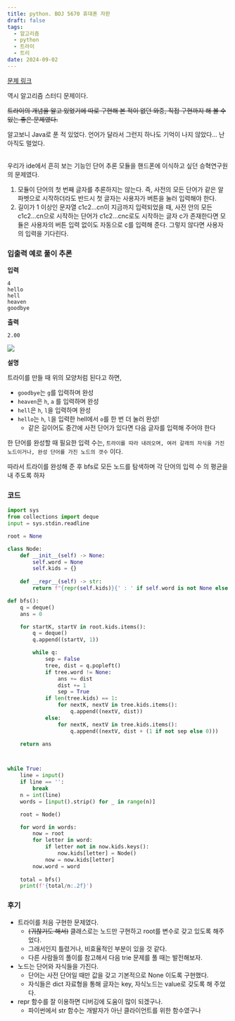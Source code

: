 ```yaml
---
title: python. BOJ 5670 휴대폰 자판
draft: false
tags:
  - 알고리즘
  - python
  - 트라이
  - 트리
date: 2024-09-02
---
```


[문제 링크](https://www.acmicpc.net/problem/5670)

역시 알고리즘 스터디 문제이다.

~~트라이의 개념을 알고 있었기에 따로 구현해 본 적이 없던 와중, 직접 구현까지 해 볼 수 있는 좋은 문제였다.~~

알고보니 Java로 푼 적 있었다. 언어가 달라서 그런지 하나도 기억이 나지 않았다... 난 아직도 멀었다.

<br>
우리가 ide에서 흔히 보는 기능인 단어 추론 모듈을 핸드폰에 이식하고 싶던 승혁연구원의 문제였다.

1. 모듈이 단어의 첫 번째 글자를 추론하지는 않는다. 즉, 사전의 모든 단어가 같은 알파벳으로 시작하더라도 반드시 첫 글자는 사용자가 버튼을 눌러 입력해야 한다.
2. 길이가 1 이상인 문자열 c1c2...cn이 지금까지 입력되었을 때, 사전 안의 모든 c1c2...cn으로 시작하는 단어가 c1c2...cnc로도 시작하는 글자 c가 존재한다면 모듈은 사용자의 버튼 입력 없이도 자동으로 c를 입력해 준다. 그렇지 않다면 사용자의 입력을 기다린다.

### 입출력 예로 풀이 추론

**입력**
```
4
hello
hell
heaven
goodbye
```

**출력**
```
2.00
```
![](./algorithm/2024-09-02/1.png)

**설명**

트라이를 만들 때 위의 모양처럼 된다고 하면, 
- `goodbye`는 `g`를 입력하며  완성
- `heaven`은 `h`, `a` 를 입력하며 완성
- `hell`은 `h`, `l`을 입력하며 완성
- `hello`는 `h`, `l`을 입력한 hell에서 `o`를 한 번 더 눌러 완성!
	- 같은 길이어도 중간에 사전 단어가 있다면 다음 글자를 입력해 주어야 한다

한 단어를 완성할 때 필요한 입력 수는, `트라이를 따라 내려오며, 여러 갈래의 자식을 가진 노드이거나, 완성 단어를 가진 노드의 갯수` 이다.

따라서 트라이를 완성해 준 후 bfs로 모든 노드를 탐색하며 각 단어의 입력 수 의 평균을 내 주도록 하자

### 코드
```python
import sys
from collections import deque
input = sys.stdin.readline

root = None

class Node:
    def __init__(self) -> None:
        self.word = None
        self.kids = {}
    
    def __repr__(self) -> str:
        return f"{repr(self.kids)}{' : ' if self.word is not None else ''}{self.word if self.word is not None else ''}"

def bfs():
    q = deque()
    ans = 0

    for startK, startV in root.kids.items():
        q = deque()
        q.append((startV, 1))

        while q:
            sep = False
            tree, dist = q.popleft()
            if tree.word != None:
                ans += dist
                dist += 1
                sep = True
            if len(tree.kids) == 1:
                for nextK, nextV in tree.kids.items():
                    q.append((nextV, dist))
            else:
                for nextK, nextV in tree.kids.items():
                    q.append((nextV, dist + (1 if not sep else 0)))

    return ans



while True:
    line = input()
    if line == '':
        break
    n = int(line)
    words = [input().strip() for _ in range(n)]

    root = Node()

    for word in words:
        now = root
        for letter in word:
            if letter not in now.kids.keys():
                now.kids[letter] = Node()
            now = now.kids[letter]
        now.word = word
    
    total = bfs()
    print(f'{total/n:.2f}')
```

### 후기
- 트라이를 처음 구현한 문제였다.
  - ~~(귀찮기도 해서)~~ 클래스로는 노드만 구현하고 root를 변수로 갖고 있도록 해주었다.
  - 그래서인지 틀렸거나, 비효율적인 부분이 있을 것 같다.
  - 다른 사람들의 풀이를 참고해서 다음 trie 문제를 풀 때는 발전해보자.
- 노드는 단어와 자식들을 가진다.
  - 단어는 사전 단어일 때만 값을 갖고 기본적으로 None 이도록 구현했다.
  - 자식들은 dict 자료형을 통해 글자는 key, 자식노드는 value로 갖도록 해 주었다.
- repr 함수를 잘 이용하면 디버깅에 도움이 많이 되겠구나.
  - 파이썬에서 str 함수는 개발자가 아닌 클라이언트를 위한 함수였구나